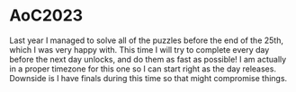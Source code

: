 # AoC2023

Last year I managed to solve all of the puzzles before the end of the 25th, which I was very happy with. This time I will try to complete every day before the next day unlocks, and do them as fast as possible! I am actually in a proper timezone for this one so I can start right as the day releases. Downside is I have finals during this time so that might compromise things.
